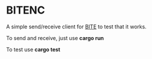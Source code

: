 # BITENC

A simple send/receive client for [BITE](https://github.com/alvivar/bite) to test that it works.

To send and receive, just use **cargo run**

To test use **cargo test**
